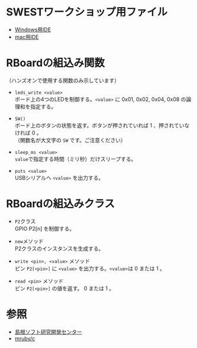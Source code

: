 
# SWESTワークショップ用ファイル

- [Windows用IDE](https://github.com/kaz0505/swest_dist/blob/master/mrubyc_ide1.0_win%EF%BC%88%E9%85%8D%E5%B8%83%E7%94%A8%EF%BC%89.zip)
- [mac用IDE](https://github.com/kaz0505/swest_dist/blob/master/mrubyc_ide1.0_mac%EF%BC%88%E9%85%8D%E5%B8%83%E7%94%A8%EF%BC%89.zip)

# RBoardの組込み関数

（ハンズオンで使用する関数のみ示しています）

- `leds_write <value>`<br/>
ボード上の4つのLEDを制御する。`<value>` に 0x01, 0x02, 0x04, 0x08 の論理和を指定する。

- `SW()`<br/>
ボード上のボタンの状態を返す。ボタンが押されていれば 1 、押されていなければ 0 。<br/>
（関数名が大文字の `SW` です。ご注意ください）

- `sleep_ms <value>`<br/>
`value`で指定する時間（ミリ秒）だけスリープする。

- `puts <value>`<br/>
USBシリアルへ `<value>` を出力する。

# RBoardの組込みクラス

- `P2`クラス<br/>
GPIO P2[n] を制御する。

- `new`メソッド<br/>
P2クラスのインスタンスを生成する。

- `write <pin>, <value>` メソッド<br/>
ピン `P2[<pin>]` に `<value>` を出力する。`<value>`は 0 または 1 。

- `read <pin>` メソッド<br/>
ピン `P2[<pin>]` の値を返す。 0 または 1 。


# 参照

- [島根ソフト研究開発センター](https://www.s-itoc.jp/activity/research/mrubyc/)
- [mruby/c](https://github.com/mrubyc/mrubyc)
